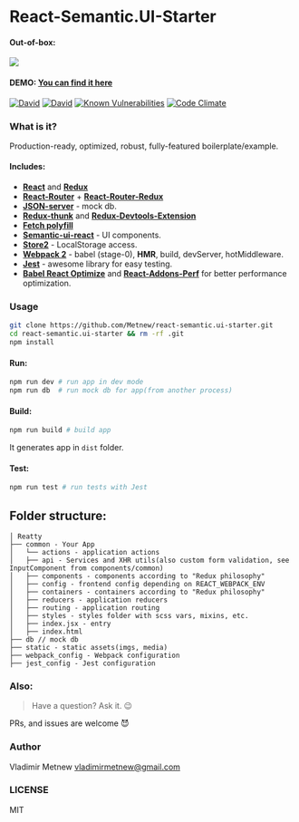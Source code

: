 # React-Semantic.UI-Starter

#### Out-of-box:

![](https://github.com/Metnew/react-semantic.ui-starter/blob/gh-pages/screen.gif)

#### DEMO: [You can find it here](https://metnew.github.io/react-semantic.ui-starter/)

[![David](https://img.shields.io/david/Metnew/react-semantic.ui-starter.svg)]() [![David](https://img.shields.io/david/dev/Metnew/react-semantic.ui-starter.svg)]()
[![Known Vulnerabilities](https://snyk.io/test/github/metnew/react-semantic.ui-starter/badge.svg)](https://snyk.io/test/github/metnew/react-semantic.ui-starter)
[![Code Climate](https://codeclimate.com/github/Metnew/react-semantic.ui-starter/badges/gpa.svg)](https://codeclimate.com/github/Metnew/react-semantic.ui-starter)

### What is it?

Production-ready, optimized, robust, fully-featured boilerplate/example.

#### Includes:

- **[React](https://facebook.github.io/react/)** and **[Redux](http://redux.js.org/)**
- **[React-Router](https://github.com/ReactTraining/react-router)** + **[React-Router-Redux](https://github.com/reactjs/react-router-redux)**
- **[JSON-server](https://github.com/typicode/json-server)** - mock db.
- **[Redux-thunk](https://github.com/gaearon/redux-thunk)** and **[Redux-Devtools-Extension](https://github.com/zalmoxisus/redux-devtools-extension)**
- **[Fetch polyfill](https://github.com/github/fetch)**
- **[Semantic-ui-react](http://react.semantic-ui.com/)** -  UI components.
- **[Store2](https://github.com/nbubna/store)** - LocalStorage access.
- **[Webpack 2](https://webpack.js.org)** - babel (stage-0), **HMR**, build, devServer, hotMiddleware.
- **[Jest](https://facebook.github.io/jest/)** - awesome library for easy testing.
- **[Babel React Optimize](https://github.com/thejameskyle/babel-react-optimize)** and **[React-Addons-Perf](https://facebook.github.io/react/docs/perf.html)** for better performance optimization.

### Usage

```bash
git clone https://github.com/Metnew/react-semantic.ui-starter.git
cd react-semantic.ui-starter && rm -rf .git  
npm install
```

#### Run:

```bash
npm run dev # run app in dev mode
npm run db  # run mock db for app(from another process)
```

#### Build:

```bash
npm run build # build app
```

It generates app in `dist` folder.

#### Test:

```bash
npm run test # run tests with Jest
```

## Folder structure:

```
│ Reatty
├── common - Your App
│   └── actions - application actions
│   ├── api - Services and XHR utils(also custom form validation, see InputComponent from components/common)
│   ├── components - components according to "Redux philosophy"
│   ├── config - frontend config depending on REACT_WEBPACK_ENV
│   ├── containers - containers according to "Redux philosophy"
│   ├── reducers - application reducers
│   ├── routing - application routing
│   ├── styles - styles folder with scss vars, mixins, etc.
│   ├── index.jsx - entry
│   ├── index.html
├── db // mock db
├── static - static assets(imgs, media)
├── webpack_config - Webpack configuration
├── jest_config - Jest configuration
```


### Also:
> Have a question? Ask it. :wink:

PRs, and issues are welcome :smiling_imp:

### Author
Vladimir Metnew <vladimirmetnew@gmail.com>

### LICENSE
MIT
